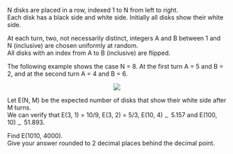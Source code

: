   <p>N disks are placed in a row, indexed 1 to N from left to right.<br>  Each disk has a black side and white side. Initially all disks show their white side.</p>    <p>At each turn, two, not necessarily distinct, integers A and B between 1 and N (inclusive) are chosen uniformly at random.<br>  All disks with an index from A to B (inclusive) are flipped.</p>    <p>The following example shows the case N = 8. At the first turn A = 5 and B = 2, and at the second turn A = 4 and B = 6.</p>    <p align=center><img src="project/images/p_430_flips.gif" /></p>    <p>Let E(N, M) be the expected number of disks that show their white side after M turns.<br>  We can verify that E(3, 1) = 10/9, E(3, 2) = 5/3, E(10, 4) <img src='images/symbol_asymp.gif' width='11' height='9' alt='&asymp;' border='0' style='vertical-align:middle;' /> 5.157 and E(100, 10) <img src='images/symbol_asymp.gif' width='11' height='9' alt='&asymp;' border='0' style='vertical-align:middle;' /> 51.893.</p>    <p>Find E(1010, 4000).<br>  Give your answer rounded to 2 decimal places behind the decimal point.</p>  
